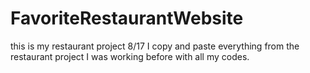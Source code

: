 # FavoriteRestaurantWebsite
this is my restaurant project
8/17 I copy and paste everything from the restaurant project I was working before with all my codes.